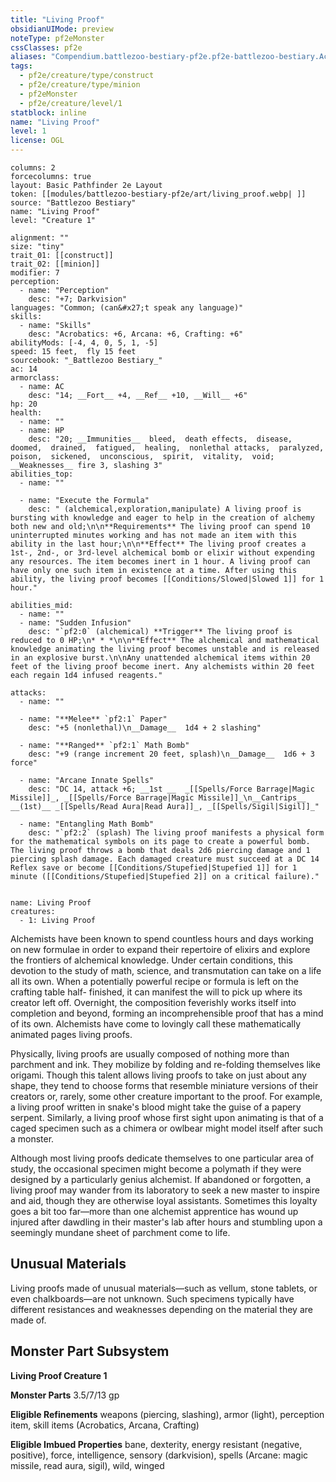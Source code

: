 ```yaml
---
title: "Living Proof"
obsidianUIMode: preview
noteType: pf2eMonster
cssClasses: pf2e
aliases: "Compendium.battlezoo-bestiary-pf2e.pf2e-battlezoo-bestiary.Actor.wclFBoscXaBK7cLP" 
tags:
  - pf2e/creature/type/construct
  - pf2e/creature/type/minion
  - pf2eMonster
  - pf2e/creature/level/1
statblock: inline
name: "Living Proof"
level: 1
license: OGL
---
```


```statblock
columns: 2
forcecolumns: true
layout: Basic Pathfinder 2e Layout
token: [[modules/battlezoo-bestiary-pf2e/art/living_proof.webp| ]]
source: "Battlezoo Bestiary"
name: "Living Proof"
level: "Creature 1"

alignment: ""
size: "tiny"
trait_01: [[construct]]
trait_02: [[minion]]
modifier: 7
perception:
  - name: "Perception"
    desc: "+7; Darkvision"
languages: "Common; (can&#x27;t speak any language)"
skills:
  - name: "Skills"
    desc: "Acrobatics: +6, Arcana: +6, Crafting: +6"
abilityMods: [-4, 4, 0, 5, 1, -5]
speed: 15 feet,  fly 15 feet
sourcebook: "_Battlezoo Bestiary_"
ac: 14
armorclass:
  - name: AC
    desc: "14; __Fort__ +4, __Ref__ +10, __Will__ +6"
hp: 20
health:
  - name: ""
  - name: HP
    desc: "20; __Immunities__  bleed,  death effects,  disease,  doomed,  drained,  fatigued,  healing,  nonlethal attacks,  paralyzed,  poison,  sickened,  unconscious,  spirit,  vitality,  void; __Weaknesses__ fire 3, slashing 3"
abilities_top:
  - name: ""

  - name: "Execute the Formula"
    desc: " (alchemical,exploration,manipulate) A living proof is bursting with knowledge and eager to help in the creation of alchemy both new and old;\n\n**Requirements** The living proof can spend 10 uninterrupted minutes working and has not made an item with this ability in the last hour;\n\n**Effect** The living proof creates a 1st-, 2nd-, or 3rd-level alchemical bomb or elixir without expending any resources. The item becomes inert in 1 hour. A living proof can have only one such item in existence at a time. After using this ability, the living proof becomes [[Conditions/Slowed|Slowed 1]] for 1 hour."

abilities_mid:
  - name: ""
  - name: "Sudden Infusion"
    desc: "`pf2:0` (alchemical) **Trigger** The living proof is reduced to 0 HP;\n* * *\n\n**Effect** The alchemical and mathematical knowledge animating the living proof becomes unstable and is released in an explosive burst.\n\nAny unattended alchemical items within 20 feet of the living proof become inert. Any alchemists within 20 feet each regain 1d4 infused reagents."

attacks:
  - name: ""

  - name: "**Melee** `pf2:1` Paper"
    desc: "+5 (nonlethal)\n__Damage__  1d4 + 2 slashing"

  - name: "**Ranged** `pf2:1` Math Bomb"
    desc: "+9 (range increment 20 feet, splash)\n__Damage__  1d6 + 3 force"

  - name: "Arcane Innate Spells"
    desc: "DC 14, attack +6; __1st __  _[[Spells/Force Barrage|Magic Missile]]_, _[[Spells/Force Barrage|Magic Missile]]_\n__Cantrips__  __(1st)__ _[[Spells/Read Aura|Read Aura]]_, _[[Spells/Sigil|Sigil]]_"

  - name: "Entangling Math Bomb"
    desc: "`pf2:2` (splash) The living proof manifests a physical form for the mathematical symbols on its page to create a powerful bomb. The living proof throws a bomb that deals 2d6 piercing damage and 1 piercing splash damage. Each damaged creature must succeed at a DC 14 Reflex save or become [[Conditions/Stupefied|Stupefied 1]] for 1 minute ([[Conditions/Stupefied|Stupefied 2]] on a critical failure)."
 
```

```encounter-table
name: Living Proof
creatures:
  - 1: Living Proof
```



Alchemists have been known to spend countless hours and days working on new formulae in order to expand their repertoire of elixirs and explore the frontiers of alchemical knowledge. Under certain conditions, this devotion to the study of math, science, and transmutation can take on a life all its own. When a potentially powerful recipe or formula is left on the crafting table half- finished, it can manifest the will to pick up where its creator left off. Overnight, the composition feverishly works itself into completion and beyond, forming an incomprehensible proof that has a mind of its own. Alchemists have come to lovingly call these mathematically animated pages living proofs.

Physically, living proofs are usually composed of nothing more than parchment and ink. They mobilize by folding and re-folding themselves like origami. Though this talent allows living proofs to take on just about any shape, they tend to choose forms that resemble miniature versions of their creators or, rarely, some other creature important to the proof. For example, a living proof written in snake's blood might take the guise of a papery serpent. Similarly, a living proof whose first sight upon animating is that of a caged specimen such as a chimera or owlbear might model itself after such a monster.

Although most living proofs dedicate themselves to one particular area of study, the occasional specimen might become a polymath if they were designed by a particularly genius alchemist. If abandoned or forgotten, a living proof may wander from its laboratory to seek a new master to inspire and aid, though they are otherwise loyal assistants. Sometimes this loyalty goes a bit too far—more than one alchemist apprentice has wound up injured after dawdling in their master's lab after hours and stumbling upon a seemingly mundane sheet of parchment come to life.

## Unusual Materials

Living proofs made of unusual materials—such as vellum, stone tablets, or even chalkboards—are not unknown. Such specimens typically have different resistances and weaknesses depending on the material they are made of.

## Monster Part Subsystem

**Living Proof Creature 1**

**Monster Parts** 3.5/7/13 gp

**Eligible Refinements** weapons (piercing, slashing), armor (light), perception item, skill items (Acrobatics, Arcana, Crafting)

**Eligible Imbued Properties** bane, dexterity, energy resistant (negative, positive), force, intelligence, sensory (darkvision), spells (Arcane: magic missile, read aura, sigil), wild, winged
